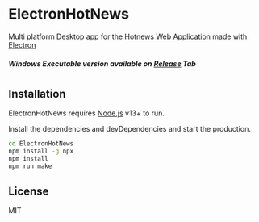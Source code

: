 # ElectronHotNews

Multi platform Desktop app for the [Hotnews Web Application](https://github.com/Ysn4Irix/hotnews) made with [Electron](https://www.electronjs.org)

##### Windows Executable version available on [Release](https://github.com/Ysn4Irix/ElectronHotNews/releases) Tab
#
## Installation

ElectronHotNews requires [Node.js](https://nodejs.org/) v13+ to run.

Install the dependencies and devDependencies and start the production.

```sh
cd ElectronHotNews
npm install -g npx
npm install
npm run make
```

## License

MIT